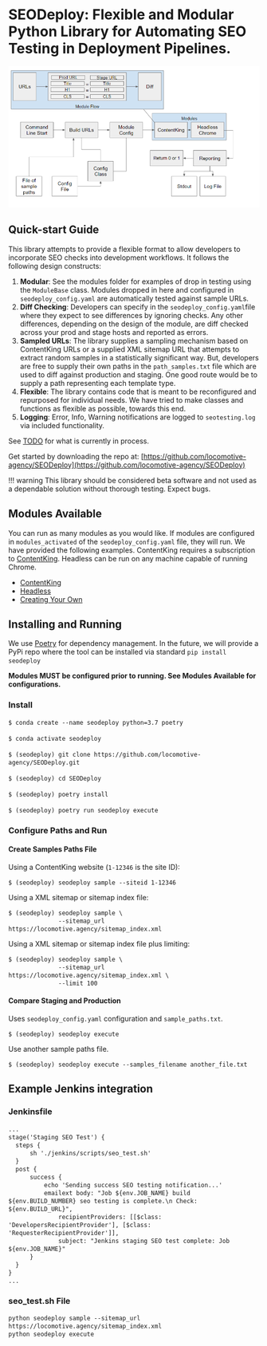 # SEODeploy: Flexible and Modular Python Library for Automating SEO Testing in Deployment Pipelines.

![SEODeploy](./images/overview.png "SEODeploy Overview")


## Quick-start Guide
This library attempts to provide a flexible format to allow developers to incorporate SEO checks into development workflows.  It follows the following design constructs:

1. **Modular**: See the modules folder for examples of drop in testing using the `ModuleBase` class.  Modules dropped in here and configured in `seodeploy_config.yaml` are automatically tested against sample URLs.
2. **Diff Checking**: Developers can specify in the `seodeploy_config.yaml`file where they expect to see differences by ignoring checks.  Any other differences, depending on the design of the module, are diff checked across your prod and stage hosts and reported as errors.
3. **Sampled URLs**: The library supplies a sampling mechanism based on ContentKing URLs or a supplied XML sitemap URL that attempts to extract random samples in a statistically significant way.  But, developers are free to supply their own paths in the `path_samples.txt` file which are used to diff against production and staging.  One good route would be to supply a path representing each template type.
4. **Flexible**: The library contains code that is meant to be reconfigured and repurposed for individual needs.  We have tried to make classes and functions as flexible as possible, towards this end.
5. **Logging**: Error, Info, Warning notifications are logged to `seotesting.log` via included functionality.


See [TODO](todo.md) for what is currently in process.

Get started by downloading the repo at: [https://github.com/locomotive-agency/SEODeploy](https://github.com/locomotive-agency/SEODeploy)

!!! warning
    This library should be considered beta software and not used as a dependable
    solution without thorough testing.  Expect bugs.


## Modules Available
You can run as many modules as you would like.  If modules are configured in `modules_activated` of the `seodeploy_config.yaml` file, they will run.  We have provided the following examples.  ContentKing requires a subscription to [ContentKing](https://www.contentkingapp.com/).  Headless can be run on any machine capable of running Chrome.
* [ContentKing](modules/contentking.md)
* [Headless](modules/headless.md)
* [Creating Your Own](modules/creating.md)


## Installing and Running
We use [Poetry](https://python-poetry.org/) for dependency management.  In the future, we will provide a PyPi repo where
the tool can be installed via standard `pip install seodeploy`

**Modules MUST be configured prior to running.  See Modules Available for configurations.**

### Install

    $ conda create --name seodeploy python=3.7 poetry

    $ conda activate seodeploy

    $ (seodeploy) git clone https://github.com/locomotive-agency/SEODeploy.git

    $ (seodeploy) cd SEODeploy

    $ (seodeploy) poetry install

    $ (seodeploy) poetry run seodeploy execute


### Configure Paths and Run

#### Create Samples Paths File

Using a ContentKing website (`1-12346` is the site ID):

    $ (seodeploy) seodeploy sample --siteid 1-12346


Using a XML sitemap or sitemap index file:

    $ (seodeploy) seodeploy sample \
                  --sitemap_url https://locomotive.agency/sitemap_index.xml


Using a XML sitemap or sitemap index file plus limiting:

    $ (seodeploy) seodeploy sample \
                  --sitemap_url https://locomotive.agency/sitemap_index.xml \
                  --limit 100


#### Compare Staging and Production

Uses `seodeploy_config.yaml` configuration and `sample_paths.txt`.

    $ (seodeploy) seodeploy execute

Use another sample paths file.

    $ (seodeploy) seodeploy execute --samples_filename another_file.txt



## Example Jenkins integration

### Jenkinsfile

    ...
    stage('Staging SEO Test') {
      steps {
          sh './jenkins/scripts/seo_test.sh'
      }
      post {
          success {
              echo 'Sending success SEO testing notification...'
              emailext body: "Job ${env.JOB_NAME} build ${env.BUILD_NUMBER} seo testing is complete.\n Check: ${env.BUILD_URL}",
                  recipientProviders: [[$class: 'DevelopersRecipientProvider'], [$class: 'RequesterRecipientProvider']],
                  subject: "Jenkins staging SEO test complete: Job ${env.JOB_NAME}"
          }
      }
    }
    ...

### seo_test.sh File

    python seodeploy sample --sitemap_url https://locomotive.agency/sitemap_index.xml
    python seodeploy execute
